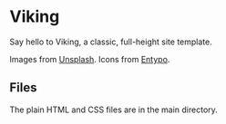 # Viking
Say hello to Viking, a classic, full-height site template.

Images from [Unsplash](https://unsplash.com/).
Icons from [Entypo](http://entypo.com/).

## Files
The plain HTML and CSS files are in the main directory.
